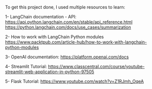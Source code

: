 To get this project done, I used multiple resources to learn:

1- LangChain documentation - API:
https://api.python.langchain.com/en/stable/api_reference.html
https://python.langchain.com/docs/use_cases/summarization

2- How to work with LangChain Python modules
https://www.packtpub.com/article-hub/how-to-work-with-langchain-python-modules

3- OpenAI documentation:
https://platform.openai.com/docs

4- Streamlit Tutorial:
https://www.classcentral.com/course/youtube-streamlit-web-application-in-python-97505

5- Flask Tutorial:
https://www.youtube.com/watch?v=Z1RJmh_OqeA
